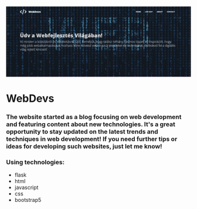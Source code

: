 ![alt text](cover.png)

# WebDevs 

### The website started as a blog focusing on web development and featuring content about new technologies. It's a great opportunity to stay updated on the latest trends and techniques in web development! If you need further tips or ideas for developing such websites, just let me know!

### Using technologies: 

- flask
- html
- javascript
- css
- bootstrap5






